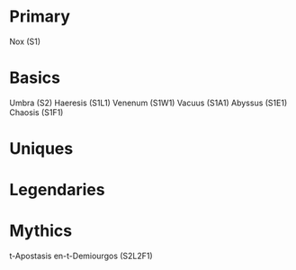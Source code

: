 # Primary
Nox (S1)
# Basics
Umbra (S2)
Haeresis (S1L1)
Venenum (S1W1)
Vacuus (S1A1)
Abyssus (S1E1)
Chaosis (S1F1)
# Uniques

# Legendaries

# Mythics
t-Apostasis en-t-Demiourgos (S2L2F1)